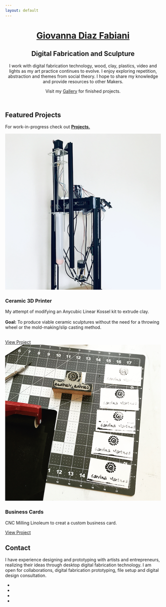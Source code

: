 ```yaml
---
layout: default
---
```


 <main>
      <!-- ***********************  ABOUT / PROFILE  *********************** -->
      <header>
        <div class="content-wrap">
            <!-- <div class="transbox"> -->
          <h1> 
            <a href="/"> Giovanna Diaz Fabiani </a> 
          </h1>
          <h2> Digital Fabrication and Sculpture</h2>
 <p >I work with digital fabrication technology, wood, clay, plastics, video and lights as my art practice continues to evolve. I enjoy exploring repetition, abstraction and themes from social theory. I hope to share my knowledge and provide resources to other Makers.</p>
  <p> Visit my <a href="/gallery">Gallery</a> for finished projects. </p>

  <!-- </div> -->
</div>
  </header>

<!-- ********************  PROJECTS / PORTFOLIO  ********************* -->
<section class="projects">
    <div class="content-wrap divider">
      <h2>Featured Projects</h2>
      <p>For work-in-progress check out <b><a href="/projects">Projects.</a></b></p>

<!-- Copy the whole <section> block to add more projects.-->
  <section class="project-item">
    <div class="content-wrap">
      <img src="images/clayprinterlazlo.png" alt="Clay 3D Printer named Lazlo">
      <h3>Ceramic 3D Printer</h3>
      <p>My attempt of modifying an Anycubic Linear Kossel kit to extrude clay.<br>  
      <br>  
      <b>Goal:</b> To produce viable ceramic sculptures without the need for a throwing wheel or the mold-making/slip casting method. </p>
      <br>
      <a class="btn" href="https://wikifactory.com/@gdiazfab/anycubickossel-to-ceramic" target="_blank">View Project</a>
    </div>

  </section>
    <!-- End of Project block. -->
<!--  <section class="project-item">
      <div class="content-wrap">
      <img src="images/laddershelf.png" alt="technical drawing of shelf">
      <h3>Leaning Shelf CNC Cut</h3>
      <p>Project details coming soon.</p>
      <a class="btn" href="#" target="_blank">View Project</a>
    </div>
  </section> -->

  <section class="project-item">
      <div class="content-wrap">
      <img src="images/bizcards.png" alt="cards detailed shot">  
      <h3>Business Cards</h3>
      <p>CNC Milling Linoleum to creat a custom business card.</p>
      <a class="btn" href="/projects/bizcards">View Project</a>
    </div>
  </section>
    <!-- End of Project block. -->
  </div>
</section>      

  <!-- *****************  CONTACT INFO / SOCIAL MEDIA  ***************** -->
<footer class="footer">
   <div class="content-wrap">
      <h2>Contact</h2>
      <p>I have experience designing and prototyping with artists and entrepreneurs, realizing their ideas through desktop digital fabrication technology. I am open for collaborations, digital fabrication prototyping, file setup and digital design consultation.</p>
      <!--<p>My most recent work is focused less on creating sculptural objects and rather on building my own machines which will be used to create sculptures. Recently, I put together a ceramic 3D printer and aim to test the possibility for repetition without the use of slip casting techniques. 
      Through this project I have gained insight on programming, engineering, and prototyping. It has also given me an opportunity for collaboration with the online Maker community</p>-->

<!-- Social media and contact links. Add or remove any networks. -->
  <ul class="contact-list"> 
  <!-- Add font awesome icons -->
<li><a href="mailto:gdiazfabiani@gmail.com" class="fa fa-envelope"></a></li>
<li><a href="https://github.com/giovannadf" target="_blank" class="fa fa-github"></a> </li> 
<li><a href="https://instagram.com/gdiazfab" target="_blank" class="fa fa-instagram"></a></li>
<li><a href="https://www.linkedin.com/in/gdfabiani/" target="_blank" class="fa fa-linkedin"></a></li> 
  <!--<li> <a href="mailto:gdiazfabiani@gmail.com">Email</a> </li>
  <li> <a href="https://github.com/giovannadf" target="_blank">GitHub</a> </li>
  <li> <a href="https://instagram.com/gdiazfab" target="_blank">Instagram</a> </li>
  <li> <a href="https://www.linkedin.com/in/gdfabiani/" target="_blank">LinkedIn</a> </li>-->
  </ul>
</div>
  </footer>
</main>